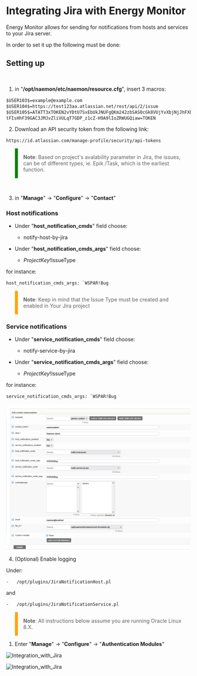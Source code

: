 # Integrating Jira with Energy Monitor

Energy Monitor allows for sending for notifications from hosts and services to your Jira server. 

In order to set it up the following must be done:

## Setting up 

<br>

1. in "**/opt/naemon/etc/naemon/resource.cfg**", insert 3 macros:

```
$USER103$=example@example.com
$USER104$=https://test123aa.atlassian.net/rest/api/2/issue
$USER105$=ATATT3xTOKEN2vYDtU7SxEbUkJNUFgQKm242zbSAS0cGk8VUjYvXbjNjJhFXOdBRQN_KbBubQa2pfo4LcaTCfoi0zyV2wBNDf5odlPuqvzVQUTZCNwrFAOICof-tFIsHhF39GAC3JMJvZliVULqT7GDP_z1cZ-H9A9lIoZRWUGQiaw=TOKEN 
```
2. Download an API security token from the following link:

```
https://id.atlassian.com/manage-profile/security/api-tokens
```

<blockquote style="border-left: 8px solid green; padding: 15px;"> <b>Note</b>: 
Based on project's avalability parameter in Jira, the issues, can be of different types, ie. Epik /Task, which is the earliest function. 
</blockquote>
<br>

3. in "**Manage**" -> "**Configure**" -> "**Contact**" 


### Host notifications

-   Under "**host_notification_cmds**" field choose:

    -   notify-host-by-jira   

-   Under "**host_notification_cmds_args**" field choose:

    -   $ProjectKey!$IssueType

for instance:

```
host_notification_cmds_args: `WSPAR!Bug
```

<blockquote style="border-left: 8px solid orange; padding: 15px;"> <b>Note</b>: 
Keep in mind that the Issue Type must be created and enabled in Your Jira project
</blockquote>

### Service notifications

-   Under "**service_notification_cmds**" field choose:

    -   notify-service-by-jira   

-   Under "**service_notification_cmds_args**" field choose:

    -   $ProjectKey!$IssueType

for instance:

```
service_notification_cmds_args: `WSPAR!Bug
```

![Integration_with_Jira](/media/08_00_00_11_Integration_with_Jira.png)

4. (Optional) Enable logging

Under:

    -   /opt/plugins/JiraNotificationHost.pl

and

    -   /opt/plugins/JiraNotificationService.pl












<blockquote style="border-left: 8px solid orange; padding: 15px;"> <b>Note</b>: 
All instructions below assume you are running Oracle Linux 8.X.
</blockquote>



1. Enter "**Manage**" -> "**Configure**" -> "**Authentication Modules**"




![Integration_with_Jira](/media/08_00_00_12_Integration_with_Jira.png)

![Integration_with_Jira](/media/08_00_00_13_Integration_with_Jira.png)



